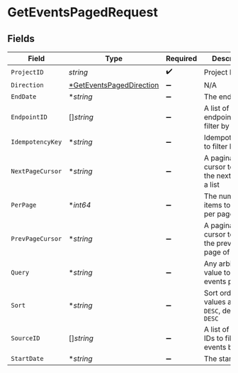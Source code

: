 # GetEventsPagedRequest


## Fields

| Field                                                      | Type                                                       | Required                                                   | Description                                                |
| ---------------------------------------------------------- | ---------------------------------------------------------- | ---------------------------------------------------------- | ---------------------------------------------------------- |
| `ProjectID`                                                | *string*                                                   | :heavy_check_mark:                                         | Project ID                                                 |
| `Direction`                                                | [*GetEventsPagedDirection](./geteventspageddirection.md)   | :heavy_minus_sign:                                         | N/A                                                        |
| `EndDate`                                                  | **string*                                                  | :heavy_minus_sign:                                         | The end date                                               |
| `EndpointID`                                               | []*string*                                                 | :heavy_minus_sign:                                         | A list of endpoint ids to filter by                        |
| `IdempotencyKey`                                           | **string*                                                  | :heavy_minus_sign:                                         | IdempotencyKey to filter by                                |
| `NextPageCursor`                                           | **string*                                                  | :heavy_minus_sign:                                         | A pagination cursor to fetch the next page of a list       |
| `PerPage`                                                  | **int64*                                                   | :heavy_minus_sign:                                         | The number of items to return per page                     |
| `PrevPageCursor`                                           | **string*                                                  | :heavy_minus_sign:                                         | A pagination cursor to fetch the previous page of a list   |
| `Query`                                                    | **string*                                                  | :heavy_minus_sign:                                         | Any arbitrary value to filter the events payload           |
| `Sort`                                                     | **string*                                                  | :heavy_minus_sign:                                         | Sort order, values are `ASC` or `DESC`, defaults to `DESC` |
| `SourceID`                                                 | []*string*                                                 | :heavy_minus_sign:                                         | A list of Source IDs to filter the events by.              |
| `StartDate`                                                | **string*                                                  | :heavy_minus_sign:                                         | The start date                                             |